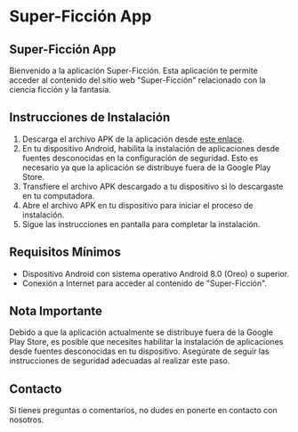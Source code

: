 <!DOCTYPE html>
<html>
<head>
    <h1>Super-Ficción App</h1>
</head>
<body>
    <h2>Super-Ficción App</h2>
    <p>Bienvenido a la aplicación Super-Ficción. Esta aplicación te permite acceder al contenido del sitio web "Super-Ficción" relacionado con la ciencia ficción y la fantasía.</p>
    <h2>Instrucciones de Instalación</h2>
    <ol>
        <li>Descarga el archivo APK de la aplicación desde <a href="https://drive.google.com/file/d/17u9nCuBL_COX3uCGTQLS3DDK6ZYNySjy/view?usp=drive_link" target="_blank">este enlace</a>. </li>
        <li>En tu dispositivo Android, habilita la instalación de aplicaciones desde fuentes desconocidas en la configuración de seguridad. Esto es necesario ya que la aplicación se distribuye fuera de la Google Play Store.</li>
        <li>Transfiere el archivo APK descargado a tu dispositivo si lo descargaste en tu computadora.</li>
        <li>Abre el archivo APK en tu dispositivo para iniciar el proceso de instalación.</li>
        <li>Sigue las instrucciones en pantalla para completar la instalación.</li>
    </ol>
    <h2>Requisitos Mínimos</h2>
    <ul>
        <li>Dispositivo Android con sistema operativo Android 8.0 (Oreo) o superior.</li>
        <li>Conexión a Internet para acceder al contenido de "Super-Ficción".</li>
    </ul>
    <h2>Nota Importante</h2>
    <p>Debido a que la aplicación actualmente se distribuye fuera de la Google Play Store, es posible que necesites habilitar la instalación de aplicaciones desde fuentes desconocidas en tu dispositivo. Asegúrate de seguir las instrucciones de seguridad adecuadas al realizar este paso.</p>
    <h2>Contacto</h2>
    <p>Si tienes preguntas o comentarios, no dudes en ponerte en contacto con nosotros.</p>
</body>
</html>
